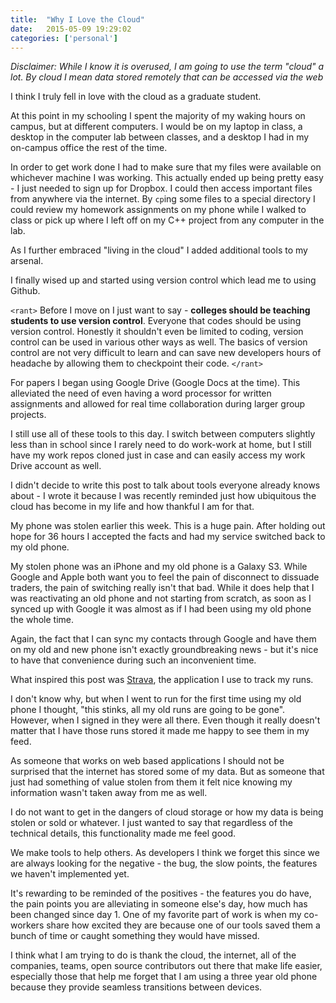 ```yaml
---
title:  "Why I Love the Cloud"
date:   2015-05-09 19:29:02
categories: ['personal']
---
```


*Disclaimer: While I know it is overused, I am going to use the term "cloud" a lot. By cloud I mean data stored remotely that can be accessed via the web*

I think I truly fell in love with the cloud as a graduate student.

At this point in my schooling I spent the majority of my waking hours on campus, but at different computers. I would be on my laptop in class, a desktop in the computer lab between classes, and a desktop I had in my on-campus office the rest of the time.

In order to get work done I had to make sure that my files were available on whichever machine I was working. This actually ended up being pretty easy - I just needed to sign up for Dropbox. I could then access important files from anywhere via the internet. By `cp`ing some files to a special directory I could review my homework assignments on my phone while I walked to class or pick up where I left off on my C++ project from any computer in the lab.

As I further embraced "living in the cloud" I added additional tools to my arsenal.

I finally wised up and started using version control which lead me to using Github.

`<rant>`
Before I move on I just want to say - **colleges should be teaching students to use version control**. Everyone that codes should be using version control. Honestly it shouldn't even be limited to coding, version control can be used in various other ways as well. The basics of version control are not very difficult to learn and can save new developers hours of headache by allowing them to checkpoint their code.
`</rant>`

For papers I began using Google Drive (Google Docs at the time). This alleviated the need of even having a word processor for written assignments and allowed for real time collaboration during larger group projects.

I still use all of these tools to this day. I switch between computers slightly less than in school since I rarely need to do work-work at home, but I still have my work repos cloned just in case and can easily access my work Drive account as well.

I didn't decide to write this post to talk about tools everyone already knows about - I wrote it because I was recently reminded just how ubiquitous the cloud has become in my life and how thankful I am for that.

My phone was stolen earlier this week. This is a huge pain. After holding out hope for 36 hours I accepted the facts and had my service switched back to my old phone.

My stolen phone was an iPhone and my old phone is a Galaxy S3. While Google and Apple both want you to feel the pain of disconnect to dissuade traders, the pain of switching really isn't that bad. While it does help that I was reactivating an old phone and not starting from scratch, as soon as I synced up with Google it was almost as if I had been using my old phone the whole time.

Again, the fact that I can sync my contacts through Google and have them on my old and new phone isn't exactly groundbreaking news - but it's nice to have that convenience during such an inconvenient time.

What inspired this post was [Strava](https://www.strava.com/), the application I use to track my runs.

I don't know why, but when I went to run for the first time using my old phone I thought, "this stinks, all my old runs are going to be gone".  However, when I signed in they were all there. Even though it really doesn't matter that I have those runs stored it made me happy to see them in my feed.

As someone that works on web based applications I should not be surprised that the internet has stored some of my data. But as someone that just had something of value stolen from them it felt nice knowing my information wasn't taken away from me as well.

I do not want to get in the dangers of cloud storage or how my data is being stolen or sold or whatever. I just wanted to say that regardless of the technical details, this functionality made me feel good.

We make tools to help others. As developers I think we forget this since we are always looking for the negative - the bug, the slow points, the features we haven't implemented yet.

It's rewarding to be reminded of the positives - the features you do have, the pain points you are alleviating in someone else's day, how much has been changed since day 1. One of my favorite part of work is when my co-workers share how excited they are because one of our tools saved them a bunch of time or caught something they would have missed.

I think what I am trying to do is thank the cloud, the internet, all of the companies, teams, open source contributors out there that make life easier, especially those that help me forget that I am using a three year old phone because they provide seamless transitions between devices.
